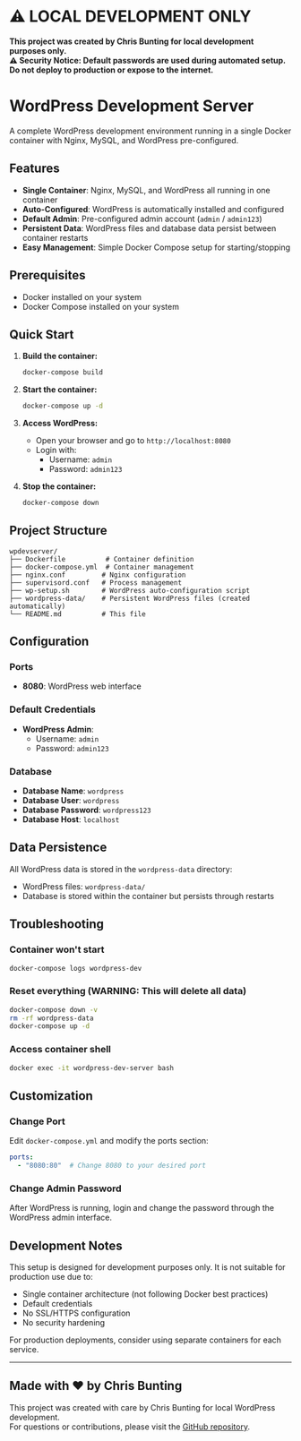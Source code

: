 <!--
README.md

WordPress Development Server with Docker
- Single container setup with Nginx, MySQL, and WordPress
- Auto-configured with default admin credentials
- Development-ready environment for WordPress

Features:
- All services in one container for simplicity
- Automatic WordPress installation and configuration
- Pre-configured admin account (admin/admin123)
- Persistent data storage
- Easy start/stop with Docker Compose

Author: Chris Bunting
Created: 2025-08-07
Last Modified: 2025-08-08
Version: 1.0.0

Copyright (c) 2025 Chris Bunting. All rights reserved.
-->

# ⚠️ LOCAL DEVELOPMENT ONLY

**This project was created by Chris Bunting for local development purposes only.**  
**⚠️ Security Notice: Default passwords are used during automated setup. Do not deploy to production or expose to the internet.**

# WordPress Development Server

A complete WordPress development environment running in a single Docker container with Nginx, MySQL, and WordPress pre-configured.

## Features

- **Single Container**: Nginx, MySQL, and WordPress all running in one container
- **Auto-Configured**: WordPress is automatically installed and configured
- **Default Admin**: Pre-configured admin account (`admin` / `admin123`)
- **Persistent Data**: WordPress files and database data persist between container restarts
- **Easy Management**: Simple Docker Compose setup for starting/stopping

## Prerequisites

- Docker installed on your system
- Docker Compose installed on your system

## Quick Start

1. **Build the container:**
   ```bash
   docker-compose build
   ```

2. **Start the container:**
   ```bash
   docker-compose up -d
   ```

3. **Access WordPress:**
   - Open your browser and go to `http://localhost:8080`
   - Login with:
     - Username: `admin`
     - Password: `admin123`

4. **Stop the container:**
   ```bash
   docker-compose down
   ```

## Project Structure

```
wpdevserver/
├── Dockerfile          # Container definition
├── docker-compose.yml  # Container management
├── nginx.conf         # Nginx configuration
├── supervisord.conf   # Process management
├── wp-setup.sh        # WordPress auto-configuration script
├── wordpress-data/    # Persistent WordPress files (created automatically)
└── README.md          # This file
```

## Configuration

### Ports
- **8080**: WordPress web interface

### Default Credentials
- **WordPress Admin**: 
  - Username: `admin`
  - Password: `admin123`

### Database
- **Database Name**: `wordpress`
- **Database User**: `wordpress`
- **Database Password**: `wordpress123`
- **Database Host**: `localhost`

## Data Persistence

All WordPress data is stored in the `wordpress-data` directory:
- WordPress files: `wordpress-data/`
- Database is stored within the container but persists through restarts

## Troubleshooting

### Container won't start
```bash
docker-compose logs wordpress-dev
```

### Reset everything (WARNING: This will delete all data)
```bash
docker-compose down -v
rm -rf wordpress-data
docker-compose up -d
```

### Access container shell
```bash
docker exec -it wordpress-dev-server bash
```

## Customization

### Change Port
Edit `docker-compose.yml` and modify the ports section:
```yaml
ports:
  - "8080:80"  # Change 8080 to your desired port
```

### Change Admin Password
After WordPress is running, login and change the password through the WordPress admin interface.

## Development Notes

This setup is designed for development purposes only. It is not suitable for production use due to:
- Single container architecture (not following Docker best practices)
- Default credentials
- No SSL/HTTPS configuration
- No security hardening

For production deployments, consider using separate containers for each service.

---

## Made with ❤️ by Chris Bunting

This project was created with care by Chris Bunting for local WordPress development.  
For questions or contributions, please visit the [GitHub repository](https://github.com/cbunting99/wpdevserver).
